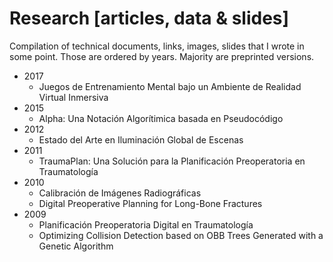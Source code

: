 # Research [articles, data & slides]

Compilation of technical documents, links, images, slides that I wrote in some point. Those are ordered by years. Majority are preprinted versions.

* 2017
	* Juegos de Entrenamiento Mental bajo un Ambiente de Realidad Virtual Inmersiva
* 2015
	* Alpha: Una Notación Algorítimica basada en Pseudocódigo
* 2012
	* Estado del Arte en Iluminación Global de Escenas
* 2011
	* TraumaPlan: Una Solución para la Planificación Preoperatoria en Traumatología
* 2010
	* Calibración de Imágenes Radiográficas
	* Digital Preoperative Planning for Long-Bone Fractures
* 2009
	* Planificación Preoperatoria Digital en Traumatología
	* Optimizing Collision Detection based on OBB Trees Generated with a Genetic Algorithm